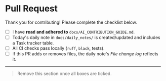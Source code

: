 # Pull Request

Thank you for contributing!  Please complete the checklist below.

- [ ] I have **read and adhered to** `docs/AI_CONTRIBUTION_GUIDE.md`.
- [ ] Today's daily note in `docs/daily_notes/` is created/updated and includes a Task tracker table.
- [ ] All CI checks pass locally (`ruff`, `black`, tests).
- [ ] If this PR adds or removes files, the daily note's *File change log* reflects it.

---

> Remove this section once all boxes are ticked. 